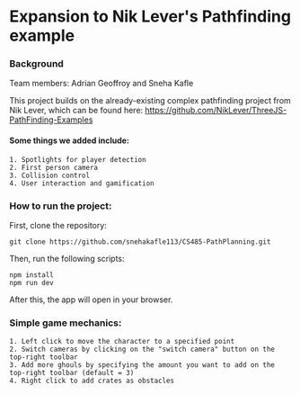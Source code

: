 # Expansion to Nik Lever's Pathfinding example

### Background
Team members: Adrian Geoffroy and Sneha Kafle

This project builds on the already-existing complex pathfinding project from Nik Lever, which can be found here: https://github.com/NikLever/ThreeJS-PathFinding-Examples

#### Some things we added include: 
    1. Spotlights for player detection
    2. First person camera
    3. Collision control
    4. User interaction and gamification

### How to run the project: 

First, clone the repository: 
```
git clone https://github.com/snehakafle113/CS485-PathPlanning.git
```

Then, run the following scripts:
```
npm install
npm run dev
```

After this, the app will open in your browser. 

### Simple game mechanics: 
    1. Left click to move the character to a specified point
    2. Switch cameras by clicking on the "switch camera" button on the top-right toolbar
    3. Add more ghouls by specifying the amount you want to add on the top-right toolbar (default = 3)
    4. Right click to add crates as obstacles